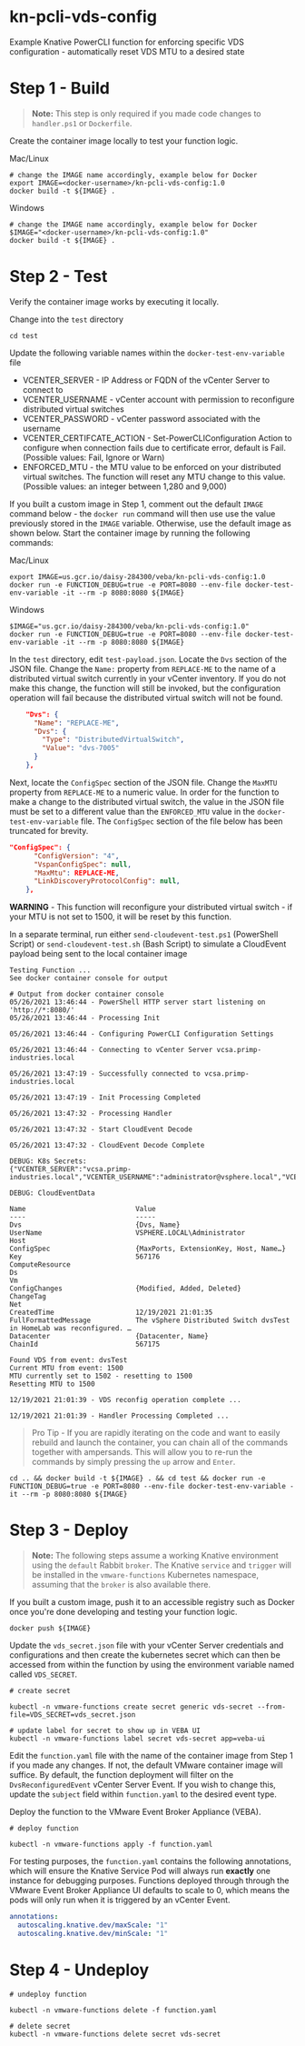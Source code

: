 # kn-pcli-vds-config
Example Knative PowerCLI function for enforcing specific VDS configuration - automatically reset VDS MTU to a desired state

# Step 1 - Build

> **Note:** This step is only required if you made code changes to `handler.ps1`
> or `Dockerfile`.

Create the container image locally to test your function logic.

Mac/Linux
```
# change the IMAGE name accordingly, example below for Docker
export IMAGE=<docker-username>/kn-pcli-vds-config:1.0
docker build -t ${IMAGE} .
```

Windows
```
# change the IMAGE name accordingly, example below for Docker
$IMAGE="<docker-username>/kn-pcli-vds-config:1.0"
docker build -t ${IMAGE} .
```
# Step 2 - Test

Verify the container image works by executing it locally.

Change into the `test` directory
```console
cd test
```

Update the following variable names within the `docker-test-env-variable` file

* VCENTER_SERVER - IP Address or FQDN of the vCenter Server to connect to
* VCENTER_USERNAME - vCenter account with permission to reconfigure distributed virtual switches
* VCENTER_PASSWORD - vCenter password associated with the username
* VCENTER_CERTIFCATE_ACTION - Set-PowerCLIConfiguration Action to configure when connection fails due to certificate error, default is Fail. (Possible values: Fail, Ignore or Warn)
* ENFORCED_MTU - the MTU value to be enforced on your distributed virtual switches. The function will reset any MTU change to this value. (Possible values: an integer between 1,280 and 9,000)


If you built a custom image in Step 1, comment out the default `IMAGE` command below - the `docker run` command will then use use the value previously stored in the `IMAGE` variable. Otherwise, use the default image as shown below.  Start the container image by running the following commands:

Mac/Linux
```console
export IMAGE=us.gcr.io/daisy-284300/veba/kn-pcli-vds-config:1.0
docker run -e FUNCTION_DEBUG=true -e PORT=8080 --env-file docker-test-env-variable -it --rm -p 8080:8080 ${IMAGE}
```
Windows
```console
$IMAGE="us.gcr.io/daisy-284300/veba/kn-pcli-vds-config:1.0"
docker run -e FUNCTION_DEBUG=true -e PORT=8080 --env-file docker-test-env-variable -it --rm -p 8080:8080 ${IMAGE}
```

In the `test` directory, edit `test-payload.json`. Locate the `Dvs` section of the JSON file. Change the `Name:` property from `REPLACE-ME` to the name of a distributed virtual switch currently in your vCenter inventory. If you do not make this change, the function will still be invoked, but the configuration operation will fail because the distributed virtual switch will not be found.

```json
	"Dvs": {
	  "Name": "REPLACE-ME",
	  "Dvs": {
		"Type": "DistributedVirtualSwitch",
		"Value": "dvs-7005"
	  }
	},
```

Next, locate the `ConfigSpec` section of the JSON file. Change the `MaxMTU` property from `REPLACE-ME` to a numeric value. In order for the function to make a change to the distributed virtual switch, the value in the JSON file must be set to a different value than the `ENFORCED_MTU` value in the `docker-test-env-variable` file. The `ConfigSpec` section of the file below has been truncated for brevity.

```json
"ConfigSpec": {
	  "ConfigVersion": "4",
	  "VspanConfigSpec": null,
	  "MaxMtu": REPLACE-ME,
	  "LinkDiscoveryProtocolConfig": null,
	},
```
**WARNING** - This function will reconfigure your distributed virtual switch - if your MTU is not set to 1500, it will be reset by this function.

In a separate terminal, run either `send-cloudevent-test.ps1` (PowerShell Script) or `send-cloudevent-test.sh` (Bash Script) to simulate a CloudEvent payload being sent to the local container image

```console
Testing Function ...
See docker container console for output

# Output from docker container console
05/26/2021 13:46:44 - PowerShell HTTP server start listening on 'http://*:8080/'
05/26/2021 13:46:44 - Processing Init

05/26/2021 13:46:44 - Configuring PowerCLI Configuration Settings

05/26/2021 13:46:44 - Connecting to vCenter Server vcsa.primp-industries.local

05/26/2021 13:47:19 - Successfully connected to vcsa.primp-industries.local

05/26/2021 13:47:19 - Init Processing Completed

05/26/2021 13:47:32 - Processing Handler

05/26/2021 13:47:32 - Start CloudEvent Decode

05/26/2021 13:47:32 - CloudEvent Decode Complete

DEBUG: K8s Secrets:
{"VCENTER_SERVER":"vcsa.primp-industries.local","VCENTER_USERNAME":"administrator@vsphere.local","VCENTER_PASSWORD":"****","VCENTER_TAG_NAME":"Demo"}

DEBUG: CloudEventData

Name                           Value
----                           -----
Dvs                            {Dvs, Name}
UserName                       VSPHERE.LOCAL\Administrator
Host
ConfigSpec                     {MaxPorts, ExtensionKey, Host, Name…}
Key                            567176
ComputeResource
Ds
Vm
ConfigChanges                  {Modified, Added, Deleted}
ChangeTag
Net
CreatedTime                    12/19/2021 21:01:35
FullFormattedMessage           The vSphere Distributed Switch dvsTest in HomeLab was reconfigured. …
Datacenter                     {Datacenter, Name}
ChainId                        567175

Found VDS from event: dvsTest
Current MTU from event: 1500
MTU currently set to 1502 - resetting to 1500
Resetting MTU to 1500

12/19/2021 21:01:39 - VDS reconfig operation complete ...

12/19/2021 21:01:39 - Handler Processing Completed ...
```

> Pro Tip - If you are rapidly iterating on the code and want to easily rebuild and launch the container,
> you can chain all of the commands together with ampersands. This will allow you to re-run
> the commands by simply pressing the `up` arrow and `Enter`.

```console
cd .. && docker build -t ${IMAGE} . && cd test && docker run -e FUNCTION_DEBUG=true -e PORT=8080 --env-file docker-test-env-variable -it --rm -p 8080:8080 ${IMAGE}
```
# Step 3 - Deploy

> **Note:** The following steps assume a working Knative environment using the
`default` Rabbit `broker`. The Knative `service` and `trigger` will be installed in the
`vmware-functions` Kubernetes namespace, assuming that the `broker` is also available there.

If you built a custom image, push it to an accessible registry such as Docker once you're done developing and testing your function logic.

```console
docker push ${IMAGE}
```

Update the `vds_secret.json` file with your vCenter Server credentials and configurations and then create the kubernetes secret which can then be accessed from within the function by using the environment variable named called `VDS_SECRET`.

```console
# create secret

kubectl -n vmware-functions create secret generic vds-secret --from-file=VDS_SECRET=vds_secret.json

# update label for secret to show up in VEBA UI
kubectl -n vmware-functions label secret vds-secret app=veba-ui
```

Edit the `function.yaml` file with the name of the container image from Step 1 if you made any changes. If not, the default VMware container image will suffice. By default, the function deployment will filter on the `DvsReconfiguredEvent` vCenter Server Event. If you wish to change this, update the `subject` field within `function.yaml` to the desired event type.


Deploy the function to the VMware Event Broker Appliance (VEBA).

```console
# deploy function

kubectl -n vmware-functions apply -f function.yaml
```

For testing purposes, the `function.yaml` contains the following annotations, which will ensure the Knative Service Pod will always run **exactly** one instance for debugging purposes. Functions deployed through through the VMware Event Broker Appliance UI defaults to scale to 0, which means the pods will only run when it is triggered by an vCenter Event.

```yaml
annotations:
  autoscaling.knative.dev/maxScale: "1"
  autoscaling.knative.dev/minScale: "1"
```

# Step 4 - Undeploy

```console
# undeploy function

kubectl -n vmware-functions delete -f function.yaml

# delete secret
kubectl -n vmware-functions delete secret vds-secret
```
